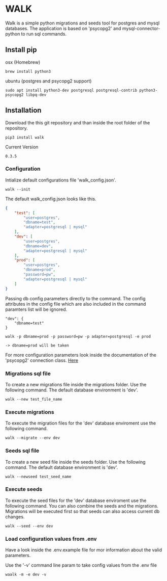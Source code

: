 # WALK

Walk is a simple python migrations and seeds tool for postgres and mysql databases. The application is based on 'psycopg2' and mysql-connector-python to run sql commands.

## Install pip

osx (Homebrew)
```
brew install python3
```

ubuntu (postgres and psycopg2 support)
```
sudo apt install python3-dev postgresql postgresql-contrib python3-psycopg2 libpq-dev
```

## Installation
Download the this git repository and than inside the root folder of the repository.

```
pip3 install walk
```

Current Version
```
0.3.5
```

### Configuration

Intialize default configurations file 'walk_config.json'.

```
walk --init
```

The default walk_config.json looks like this. 

```json
{
    "test": [
        "user=postgres",
        "dbname=test",
        "adapter=postgresql | mysql"
    ],
    "dev": [
        "user=postgres",
        "dbname=dev",
        "adapter=postgresql | mysql"
    ],
    "prod": [
        "user=postgres",
        "dbname=prod",
        "password=pw",
        "adapter=postgresql | mysql"
    ]
}
```

Passing db config parameters directly to the command. The config attributes in the config file which are also included in the command paramters list will be ignored.

```
"dev": {
    "dbname=test"
}

walk -p dbname=prod -p password=pw -p adapter=postgresql -e prod

-> dbname=prod will be taken
```


For more configuration parameters look inside the documentation of the 'psycopg2' connection class. [Here](http://initd.org/psycopg/docs/module.html)

### Migrations sql file

To create a new migrations file inside the migrations folder. Use the following command. The default database environment is 'dev'.
```
walk --new test_file_name
```

### Execute migrations

To execute the migration files for the 'dev' database enviroment use the following command.
```
walk --migrate --env dev
```

### Seeds sql file

To create a new seed file inside the seeds folder. Use the following command. The default database environment is 'dev'.
```
walk --newseed test_seed_name 
```

### Execute seeds

To execute the seed files for the 'dev' database enviroment use the following command. You can also combine the seeds and the migrations. 
Migrations will be executed first so that seeds can also access current db changes.

```
walk --seed --env dev
```

### Load configuration values from .env

Have a look inside the .env.example file for mor information about the valid parameters.

Use the '-v' command line param to take config values from the .env file
```
waalk -m -e dev -v
```